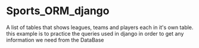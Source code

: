 # Sports_ORM_django
A list of tables that shows leagues, teams and players each in it's own table. this example is to practice the queries used in django in order to get any information we need from the DataBase
